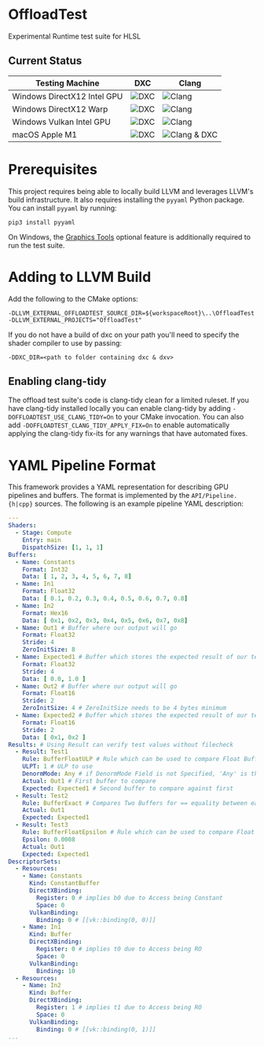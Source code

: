 # OffloadTest
Experimental Runtime test suite for HLSL

## Current Status

| Testing Machine | DXC | Clang |
|-----------------|-----|-------|
| Windows DirectX12 Intel GPU | ![DXC](https://github.com/llvm/offload-test-suite/actions/workflows/windows-intel-dxc-d3d12.yaml/badge.svg) | ![Clang](https://github.com/llvm/offload-test-suite/actions/workflows/windows-intel-clang-d3d12.yaml/badge.svg) |
| Windows DirectX12 Warp | ![DXC](https://github.com/llvm/offload-test-suite/actions/workflows/windows-intel-dxc-warp-d3d12.yaml/badge.svg) | ![Clang](https://github.com/llvm/offload-test-suite/actions/workflows/windows-intel-clang-warp-d3d12.yaml/badge.svg) |
| Windows Vulkan Intel GPU | ![DXC](https://github.com/llvm/offload-test-suite/actions/workflows/windows-intel-dxc-vk.yaml/badge.svg) | ![Clang](https://github.com/llvm/offload-test-suite/actions/workflows/windows-intel-clang-vk.yaml/badge.svg) |
| macOS Apple M1 | ![DXC](https://github.com/llvm/offload-test-suite/actions/workflows/macos-dxc-mtl.yaml/badge.svg) | ![Clang & DXC](https://github.com/llvm/offload-test-suite/actions/workflows/macos-clang-mtl.yaml/badge.svg) |


# Prerequisites

This project requires being able to locally build LLVM and leverages LLVM's build infrastructure. It also requires installing the `pyyaml` Python package. You can install `pyyaml` by running:

```shell
pip3 install pyyaml
```

On Windows, the [Graphics Tools](https://learn.microsoft.com/en-us/windows/win32/direct3d12/directx-12-programming-environment-set-up#debug-layer) optional feature is additionally required to run the test suite.

# Adding to LLVM Build

Add the following to the CMake options:

```shell
-DLLVM_EXTERNAL_OFFLOADTEST_SOURCE_DIR=${workspaceRoot}\..\OffloadTest -DLLVM_EXTERNAL_PROJECTS="OffloadTest"
```

If you do not have a build of dxc on your path you'll need to specify the shader
compiler to use by passing:

```shell
-DDXC_DIR=<path to folder containing dxc & dxv>
```

## Enabling clang-tidy

The offload test suite's code is clang-tidy clean for a limited ruleset.
If you have clang-tidy installed locally you can enable clang-tidy by adding `-DOFFLOADTEST_USE_CLANG_TIDY=On` to your CMake invocation.
You can also add `-DOFFLOADTEST_CLANG_TIDY_APPLY_FIX=On` to enable automatically applying the clang-tidy fix-its for any warnings that have automated fixes.

# YAML Pipeline Format

This framework provides a YAML representation for describing GPU pipelines and buffers. The format is implemented by the `API/Pipeline.{h|cpp}` sources. The following is an example pipeline YAML description:

```yaml
---
Shaders:
  - Stage: Compute
    Entry: main
    DispatchSize: [1, 1, 1]
Buffers:
  - Name: Constants
    Format: Int32
    Data: [ 1, 2, 3, 4, 5, 6, 7, 8]
  - Name: In1
    Format: Float32
    Data: [ 0.1, 0.2, 0.3, 0.4, 0.5, 0.6, 0.7, 0.8]
  - Name: In2
    Format: Hex16
    Data: [ 0x1, 0x2, 0x3, 0x4, 0x5, 0x6, 0x7, 0x8]
  - Name: Out1 # Buffer where our output will go
    Format: Float32
    Stride: 4
    ZeroInitSize: 8
  - Name: Expected1 # Buffer which stores the expected result of our test
    Format: Float32
    Stride: 4
    Data: [ 0.0, 1.0 ]
  - Name: Out2 # Buffer where our output will go
    Format: Float16
    Stride: 2
    ZeroInitSize: 4 # ZeroInitSize needs to be 4 bytes minimum
  - Name: Expected2 # Buffer which stores the expected result of our test
    Format: Float16
    Stride: 2
    Data: [ 0x1, 0x2 ]
Results: # Using Result can verify test values without filecheck
  - Result: Test1
    Rule: BufferFloatULP # Rule which can be used to compare Float Buffers; They are compared within a ULP range
    ULPT: 1 # ULP to use
    DenormMode: Any # if DenormMode Field is not Specified, 'Any' is the default; FTZ and Preserve are the other options.
    Actual: Out1 # First buffer to compare
    Expected: Expected1 # Second buffer to compare against first
  - Result: Test2
    Rule: BufferExact # Compares Two Buffers for == equality between each value elementwise
    Actual: Out1
    Expected: Expected1
  - Result: Test3
    Rule: BufferFloatEpsilon # Rule which can be used to compare Float Buffers; They are compared within an epsilon difference
    Epsilon: 0.0008
    Actual: Out1
    Expected: Expected1
DescriptorSets:
  - Resources:
    - Name: Constants
      Kind: ConstantBuffer
      DirectXBinding:
        Register: 0 # implies b0 due to Access being Constant
        Space: 0
      VulkanBinding:
        Binding: 0 # [[vk::binding(0, 0)]]
    - Name: In1
      Kind: Buffer
      DirectXBinding:
        Register: 0 # implies t0 due to Access being RO
        Space: 0
      VulkanBinding:
        Binding: 10
  - Resources:
    - Name: In2
      Kind: Buffer
      DirectXBinding:
        Register: 1 # implies t1 due to Access being RO
        Space: 0
      VulkanBinding:
        Binding: 0 # [[vk::binding(0, 1)]]
...
```
